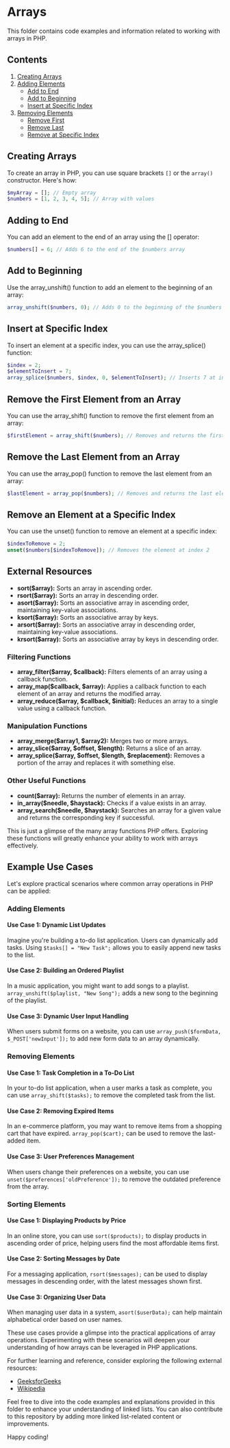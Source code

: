 # Arrays

This folder contains code examples and information related to working with arrays in PHP.

## Contents

1. [Creating Arrays](#creating-arrays)
2. [Adding Elements](#adding-elements)
    - [Add to End](#add-to-end)
    - [Add to Beginning](#add-to-beginning)
    - [Insert at Specific Index](#insert-at-specific-index)
3. [Removing Elements](#removing-elements)
    - [Remove First](#remove-first)
    - [Remove Last](#remove-last)
    - [Remove at Specific Index](#remove-at-specific-index)

## Creating Arrays

To create an array in PHP, you can use square brackets `[]` or the `array()` constructor. Here's how:

```php
$myArray = []; // Empty array
$numbers = [1, 2, 3, 4, 5]; // Array with values
```

## Adding to End

You can add an element to the end of an array using the [] operator:
```php
$numbers[] = 6; // Adds 6 to the end of the $numbers array
```

## Add to Beginning

Use the array_unshift() function to add an element to the beginning of an array:
```php
array_unshift($numbers, 0); // Adds 0 to the beginning of the $numbers array
```

## Insert at Specific Index

To insert an element at a specific index, you can use the array_splice() function:
```php
$index = 2;
$elementToInsert = 7;
array_splice($numbers, $index, 0, $elementToInsert); // Inserts 7 at index 2
```

## Remove the First Element from an Array

You can use the array_shift() function to remove the first element from an array:
```php
$firstElement = array_shift($numbers); // Removes and returns the first element
```

## Remove the Last Element from an Array

You can use the array_pop() function to remove the last element from an array:
```php
$lastElement = array_pop($numbers); // Removes and returns the last element
```

## Remove an Element at a Specific Index

You can use the unset() function to remove an element at a specific index:
```php
$indexToRemove = 2;
unset($numbers[$indexToRemove]); // Removes the element at index 2
```
## External Resources

- **sort($array):** Sorts an array in ascending order.
- **rsort($array):** Sorts an array in descending order.
- **asort($array):** Sorts an associative array in ascending order, maintaining key-value associations.
- **ksort($array):** Sorts an associative array by keys.
- **arsort($array):** Sorts an associative array in descending order, maintaining key-value associations.
- **krsort($array):** Sorts an associative array by keys in descending order.

### Filtering Functions

- **array_filter($array, $callback):** Filters elements of an array using a callback function.
- **array_map($callback, $array):** Applies a callback function to each element of an array and returns the modified array.
- **array_reduce($array, $callback, $initial):** Reduces an array to a single value using a callback function.

### Manipulation Functions

- **array_merge($array1, $array2):** Merges two or more arrays.
- **array_slice($array, $offset, $length):** Returns a slice of an array.
- **array_splice($array, $offset, $length, $replacement):** Removes a portion of the array and replaces it with something else.

### Other Useful Functions

- **count($array):** Returns the number of elements in an array.
- **in_array($needle, $haystack):** Checks if a value exists in an array.
- **array_search($needle, $haystack):** Searches an array for a given value and returns the corresponding key if successful.

This is just a glimpse of the many array functions PHP offers. Exploring these functions will greatly enhance your ability to work with arrays effectively.

## Example Use Cases

Let's explore practical scenarios where common array operations in PHP can be applied:

### Adding Elements

#### Use Case 1: Dynamic List Updates
Imagine you're building a to-do list application. Users can dynamically add tasks. Using `$tasks[] = "New Task";` allows you to easily append new tasks to the list.

#### Use Case 2: Building an Ordered Playlist
In a music application, you might want to add songs to a playlist. `array_unshift($playlist, "New Song");` adds a new song to the beginning of the playlist.

#### Use Case 3: Dynamic User Input Handling
When users submit forms on a website, you can use `array_push($formData, $_POST['newInput']);` to add new form data to an array dynamically.

### Removing Elements

#### Use Case 1: Task Completion in a To-Do List
In your to-do list application, when a user marks a task as complete, you can use `array_shift($tasks);` to remove the completed task from the list.

#### Use Case 2: Removing Expired Items
In an e-commerce platform, you may want to remove items from a shopping cart that have expired. `array_pop($cart);` can be used to remove the last-added item.

#### Use Case 3: User Preferences Management
When users change their preferences on a website, you can use `unset($preferences['oldPreference']);` to remove the outdated preference from the array.

### Sorting Elements

#### Use Case 1: Displaying Products by Price
In an online store, you can use `sort($products);` to display products in ascending order of price, helping users find the most affordable items first.

#### Use Case 2: Sorting Messages by Date
For a messaging application, `rsort($messages);` can be used to display messages in descending order, with the latest messages shown first.

#### Use Case 3: Organizing User Data
When managing user data in a system, `asort($userData);` can help maintain alphabetical order based on user names.

These use cases provide a glimpse into the practical applications of array operations. Experimenting with these scenarios will deepen your understanding of how arrays can be leveraged in PHP applications.


For further learning and reference, consider exploring the following external resources:

- [GeeksforGeeks](https://www.geeksforgeeks.org/data-structures/arrays/)
- [Wikipedia](https://en.wikipedia.org/wiki/arrays)

Feel free to dive into the code examples and explanations provided in this folder to enhance your understanding of linked lists. You can also contribute to this repository by adding more linked list-related content or improvements.

Happy coding!


